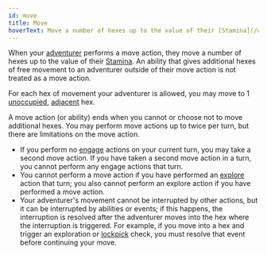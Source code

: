```yaml
---
id: move
title: Move
hoverText: Move a number of hexes up to the value of their [Stamina](/docs/stats/stamina). An ability that gives additional hexes of free movement to an adventurer outside of their move action is not treated as a move action.
---
```


When your [adventurer](/docs/glossary/adventurer) performs a move action, they move a number of hexes up to the value of their [Stamina](/docs/stats/stamina). An ability that gives additional hexes of free movement to an adventurer outside of their move action is not treated as a move action.

For each hex of movement your adventurer is allowed, you may move to 1 [unoccupied](/docs/glossary/occupied), [adjacent](/docs/glossary/adjacent) hex.

A move action (or ability) ends when you cannot or choose not to move additional hexes. You may perform move actions up to twice per turn, but there are limitations on the move action.

- If you perform no [engage](/docs/battles/adventurer-turn/engage) actions on your current turn, you may take a second move action. If you have taken a second move action in a turn, you cannot perform any engage actions that turn.
- You cannot perform a move action if you have performed an [explore](/docs/battles/adventurer-turn/explore) action that turn; you also cannot perform an explore action if you have performed a move action.
- Your adventurer's movement cannot be interrupted by other actions, but it can be interrupted by abilities or events; if this happens, the interruption is resolved after the adventurer moves into the hex where the interruption is triggered. For example, if you move into a hex and trigger an exploration or [lockpick](/docs/glossary/lockpicking) check, you must resolve that event before continuing your move.
